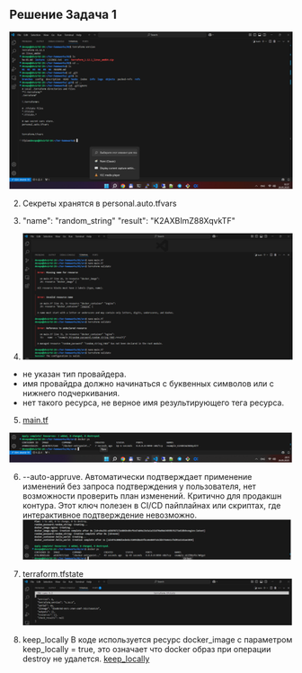 ## Решение Задача 1
![terraform](https://github.com/Hoodooman/shvirtd-19/blob/main/%D0%9E%D0%B1%D0%BB%D0%B0%D1%87%D0%BD%D0%B0%D1%8F%20%D0%B8%D0%BD%D1%84%D1%80%D0%B0%D1%81%D1%82%D1%80%D1%83%D0%BA%D1%82%D1%83%D1%80%D0%B0%20Terraform/Task1/terraform.png)

2. Секреты хранятся в personal.auto.tfvars
3. "name": "random_string"
   "result": "K2AXBImZ88XqvkTF"

4. ![validate](https://github.com/Hoodooman/shvirtd-19/blob/main/%D0%9E%D0%B1%D0%BB%D0%B0%D1%87%D0%BD%D0%B0%D1%8F%20%D0%B8%D0%BD%D1%84%D1%80%D0%B0%D1%81%D1%82%D1%80%D1%83%D0%BA%D1%82%D1%83%D1%80%D0%B0%20Terraform/Task1/validate.png)
- не указан тип провайдера.
- имя провайдра должно начинаться с буквенных символов или с нижнего подчеркивания.
- нет такого ресурса, не верное имя результирующего тега ресурса.

5. [main.tf](https://github.com/Hoodooman/shvirtd-19/blob/main/%D0%9E%D0%B1%D0%BB%D0%B0%D1%87%D0%BD%D0%B0%D1%8F%20%D0%B8%D0%BD%D1%84%D1%80%D0%B0%D1%81%D1%82%D1%80%D1%83%D0%BA%D1%82%D1%83%D1%80%D0%B0%20Terraform/Task1/main.tf)

![docker_ps](https://github.com/Hoodooman/shvirtd-19/blob/main/%D0%9E%D0%B1%D0%BB%D0%B0%D1%87%D0%BD%D0%B0%D1%8F%20%D0%B8%D0%BD%D1%84%D1%80%D0%B0%D1%81%D1%82%D1%80%D1%83%D0%BA%D1%82%D1%83%D1%80%D0%B0%20Terraform/Task1/docker_ps.png)

6. --auto-appruve.
Автоматически подтверждает применение изменений без запроса подтверждения у пользователя, нет возможности проверить план изменений. Критично для продакшн контура.
Этот ключ полезен в CI/CD пайплайнах или скриптах, где интерактивное подтверждение невозможно.
![6](https://github.com/Hoodooman/shvirtd-19/blob/main/%D0%9E%D0%B1%D0%BB%D0%B0%D1%87%D0%BD%D0%B0%D1%8F%20%D0%B8%D0%BD%D1%84%D1%80%D0%B0%D1%81%D1%82%D1%80%D1%83%D0%BA%D1%82%D1%83%D1%80%D0%B0%20Terraform/Task1/auto_appruve.png)

7. terraform.tfstate
![7](https://github.com/Hoodooman/shvirtd-19/blob/main/%D0%9E%D0%B1%D0%BB%D0%B0%D1%87%D0%BD%D0%B0%D1%8F%20%D0%B8%D0%BD%D1%84%D1%80%D0%B0%D1%81%D1%82%D1%80%D1%83%D0%BA%D1%82%D1%83%D1%80%D0%B0%20Terraform/Task1/tfstate_after_destroy.png)

8. keep_locally
В коде используется ресурс docker_image с параметром keep_locally = true, это означает что docker образ при операции destroy не удалется. 
[keep_locally](https://docs.comcloud.xyz/providers/kreuzwerker/docker/latest/docs/resources/image#keep_locally-1)

